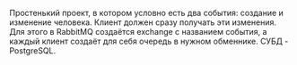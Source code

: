 Простенький проект, в котором условно есть два события: создание и изменение человека. Клиент должен сразу получать эти изменения.
Для этого в RabbitMQ создаётся exchange с названием события, а каждый клиент создаёт для себя очередь в нужном обменнике.
СУБД - PostgreSQL.
